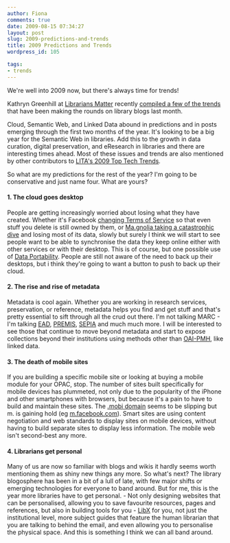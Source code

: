 ```yaml
---
author: Fiona
comments: true
date: 2009-08-15 07:34:27
layout: post
slug: 2009-predictions-and-trends
title: 2009 Predictions and Trends
wordpress_id: 105

tags:
- trends
---
```


We're well into 2009 now, but there's always time for trends!

Kathryn Greenhill at [Librarians Matter](http://librariansmatter.com/) recently [compiled a few of the trends](http://librariansmatter.com/blog/2009/01/13/technology-trends-in-libraries-2009/) that have been making the rounds on library blogs last month.

Cloud, Semantic Web, and Linked Data abound in predictions and in posts emerging through the first two months of the year. It's looking to be a big year for the Semantic Web in libraries. Add this to the growth in data curation, digital preservation, and eResearch in libraries and there are interesting times ahead. Most of these issues and trends are also mentioned by other contributors to [LITA's 2009 Top Tech Trends](http://litablog.org/category/top-technology-trends/).

So what are my predictions for the rest of the year? I'm going to be conservative and just name four. What are yours?


#### 1. The cloud goes desktop


People are getting increasingly worried about losing what they have created. Whether it's Facebook [changing Terms of Service](http://www.facebook.com/terms.php) so that even stuff you delete is still owned by them, or [Ma.gnolia taking a catastrophic dive](http://ma.gnolia.com/) and losing most of its data, slowly but surely I think we will start to see people want to be able to synchronise the data they keep online either with other services or with their desktop. This is of course, but one possible use of [Data Portability](http://www.dataportability.org/). People are still not aware of the need to back up their desktops, but i think they're going to want a button to push to back up their cloud.


#### 2. The rise and rise of metadata


Metadata is cool again. Whether you are working in research services, preservation, or reference, metadata helps you find and get stuff and that's pretty essential to sift through all the crud out there. I'm not talking MARC - I'm talking [EAD](http://www.loc.gov/ead/), [PREMIS](http://www.loc.gov/standards/premis/), [SEPIA](http://www.knaw.nl/CFdata/haveandhold/links01.cfm?descriptor=600) and much much more. I will be interested to see those that continue to move beyond metadata and start to expose collections beyond their institutions using methods other than [OAI-PMH](http://www.openarchives.org/OAI/openarchivesprotocol.html), like linked data.


#### 3. The death of mobile sites


If you are building a specific mobile site or looking at buying a mobile module for your OPAC, stop. The number of sites built specifically for mobile devices has plummeted, not only due to the popularity of the iPhone and other smartphones with browsers, but because it's a pain to have to build and maintain these sites. The [.mobi domain](http://mtld.mobi/) seems to be slipping but m. is gaining hold (eg [m.facebook.com](http://m.facebook.com)). Smart sites are using content negotiation and web standards to display sites on mobile devices, without having to build separate sites to display less information. The mobile web isn't second-best any more.


#### 4. Librarians get personal 


Many of us are now so familiar with blogs and wikis it hardly seems worth mentioning them as shiny new things any more. So what's next? The library blogosphere has been in a bit of a lull of late, with few major shifts or emerging technologies for everyone to band around. But for me, this is the year more libraries have to get personal. - Not only designing websites that can be personalised, allowing you to save favourite resources, pages and references, but also in building tools for you - [LibX](http://www.libx.org/) for you, not just the institutional level, more subject guides that feature the human librarian that you are talking to behind the email, and even allowing you to personalise the physical space. And this is something I think we can all band around.

